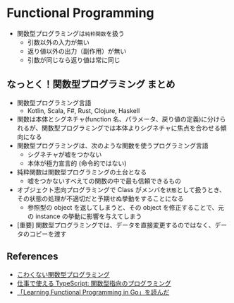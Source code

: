# Functional Programming

- 関数型プログラミングは`純粋関数`を扱う
  - 引数以外の入力が無い
  - 返り値以外の出力（副作用）が無い
  - 引数が同じなら返り値は常に同じ

## なっとく！関数型プログラミング まとめ

- 関数型プログラミング言語
  - Kotlin, Scala, F#, Rust, Clojure, Haskell
- 関数は本体とシグネチャ(function 名、パラメータ、戻り値の定義)に分けられるが、関数型プログラミングでは本体よりシグネチャに焦点を合わせる傾向になる
- 関数型プログラミングは、次のような関数を使うプログラミング言語
  - シグネチャが嘘をつかない
  - 本体が極力宣言的 (命令的ではない)
- 純粋関数は関数型プログラミングの土台となる
  - 嘘をつかないすべえての関数の中で最も信頼できるもの
- オブジェクト志向プログラミングで Class がメンバを`状態`として扱うとき、その状態の処理が不適切だと予期せぬ挙動をすることになる
  - 参照型の object を返してしまうと、その object を修正することで、元の instance の挙動に影響を与えてしまう
- [重要] 関数型プログラミングでは、データを直接変更するのではなく、データのコピーを渡す

## References

- [こわくない関数型プログラミング](https://zenn.dev/tockri/books/dcaf6c55e64448)
- [仕事で使える TypeScript: 関数型指向のプログラミング](https://future-architect.github.io/typescript-guide/functional.html)
- [「Learning Functional Programming in Go」を読んだ](https://shinharad.hateblo.jp/entry/2018/08/30/172151)
